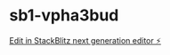 # sb1-vpha3bud

[Edit in StackBlitz next generation editor ⚡️](https://stackblitz.com/~/github.com/abyotkassa-dotcom/sb1-vpha3bud)
